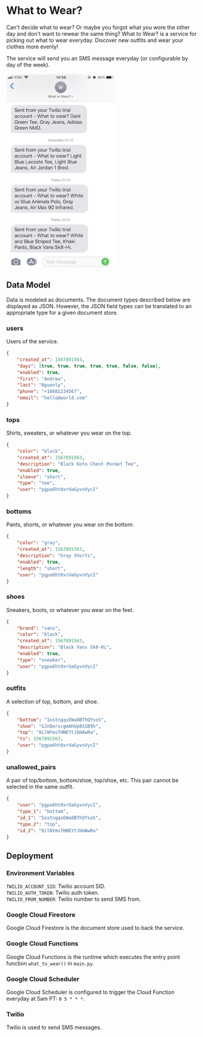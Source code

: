 # What to Wear?
Can't decide what to wear? Or maybe you forgot what you wore the other day and don't want to rewear the same thing? What to Wear? is a service for picking out what to wear everyday. Discover new outfits and wear your clothes more evenly!  

The service will send you an SMS message everyday (or configurable by day of the week).  
<br/>
![What to Wear?](what_to_wear.jpg)

## Data Model
Data is modeled as documents. The document types described below are displayed as JSON. However, the JSON field types can be translated to an appropriate type for a given document store.

### users
Users of the service.
```json
{
    "created_at": 1567891563,
    "days": [true, true, true, true, true, false, false],
    "enabled": true,
    "first": "Andrew",
    "last": "Nguonly",
    "phone": "+18881234567",
    "email": "hello@world.com"
}
```

### tops
Shirts, sweaters, or whatever you wear on the top.
```json
{
    "color": "black",
    "created_at": 1567891563,
    "description": "Black Koto Chest Pocket Tee",
    "enabled": true,
    "sleeve": "short",
    "type": "tee",
    "user": "pgpa6ht0xrUaGyvnVycI"
}
```

### bottoms
Pants, shorts, or whatever you wear on the bottom.
```json
{
    "color": "gray",
    "created_at": 1567891563,
    "description": "Gray Shorts",
    "enabled": true,
    "length": "short",
    "user": "pgpa6ht0xrUaGyvnVycI"
}
```

### shoes
Sneakers, boots, or whatever you wear on the feet.
```json
{
    "brand": "vans",
    "color": "black",
    "created_at": 1567891563,
    "description": "Black Vans Sk8-Hi",
    "enabled": true,
    "type": "sneaker",
    "user": "pgpa6ht0xrUaGyvnVycI"
}
```

### outfits
A selection of top, bottom, and shoe.
```json
{
    "bottom": "IostngqsEWa8BThQYsoS",
    "shoe": "GJnQerscgmAhUp8SSB9h",
    "top": "8ilNYmsTHNEYtJbHAwRa",
    "ts": 1567891563,
    "user": "pgpa6ht0xrUaGyvnVycI"
}
```

### unallowed_pairs
A pair of top/bottom, bottom/shoe, top/shoe, etc. This pair cannot be selected in the same outfit.
```json
{
    "user": "pgpa6ht0xrUaGyvnVycI",
    "type_1": "bottom",
    "id_1": "IostngqsEWa8BThQYsoS",
    "type_2": "top",
    "id_2": "8ilNYmsTHNEYtJbHAwRa"
}
```

## Deployment

### Environment Variables
`TWILIO_ACCOUNT_SID`: Twilio account SID.  
`TWILIO_AUTH_TOKEN`: Twilio auth token.  
`TWILIO_FROM_NUMBER`: Twilio number to send SMS from.  

### Google Cloud Firestore
Google Cloud Firestore is the document store used to back the service.

### Google Cloud Functions
Google Cloud Functions is the runtime which executes the entry point function `what_to_wear()` in `main.py`.

### Google Cloud Scheduler
Google Cloud Scheduler is configured to trigger the Cloud Function everyday at 5am PT: `0 5 * * *`.

### Twilio
Twilio is used to send SMS messages.
